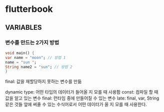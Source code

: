 # flutterbook

## VARIABLES

### 변수를 만드는 2가지 방법
```dart
void main() {
var name = "moon"; // 방법 1
name = "sun ";
String name2 = "sun"; // 방법 2
}
```

final: 값을 재할당하지 못하는 변수를 만듦

dynamic type: 어떤 타입의 데이터가 들어올 지 모를 때 사용함
const: 컴파일 할 때 값을 알고 있는 변수
final: 런타임 중에 만들어질 수 있는 변수
late: final, var, String같은 것들 앞에 써줄 수 있는 수식어로서 어떤 데이터가 올 지 모를 때 사용한다.